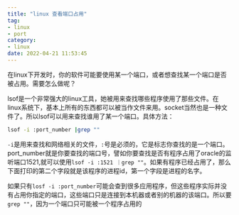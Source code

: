 ```yaml
---
title: "linux 查看端口占用"
tag:
- linux
- port
category:
- linux
date: 2022-04-21 11:53:45
---
```


在linux下开发时，你的软件可能要使用某一个端口，或者想查找某一个端口是否被占用。需要怎么做呢？
<!--more-->
lsof是一个非常强大的linux工具，她被用来查找哪些程序使用了那些文件。在linux系统下，基本上所有的东西都可以被当作文件来用。socket当然也是一种文件了。所以lsof可以用来查找谁用了某一个端口。具体方法：
```bash
lsof -i :port_number |grep ""
```

`-i`是用来查找和网络相关的文件，`:`号是必须的，它是标志你查找的是一个端口。port_number就是你要查找的端口号，譬如你要查找是否有程序占用了oracle的监听端口1521,就可以使用`lsof -i :1521 ｜grep ""`。如果有程序已经占用了，那么下面打印的第二个字段就是该程序的进程id，第一个字段是进程的名字。

如果只有`losf -i :port_number`可能会查到很多应用程序，但这些程序实际并没有占用你指定的端口，这些端口只是连接到本机器或者别的机器的该端口。所以要`grep ""`，因为一个端口只可能被一个程序占用的